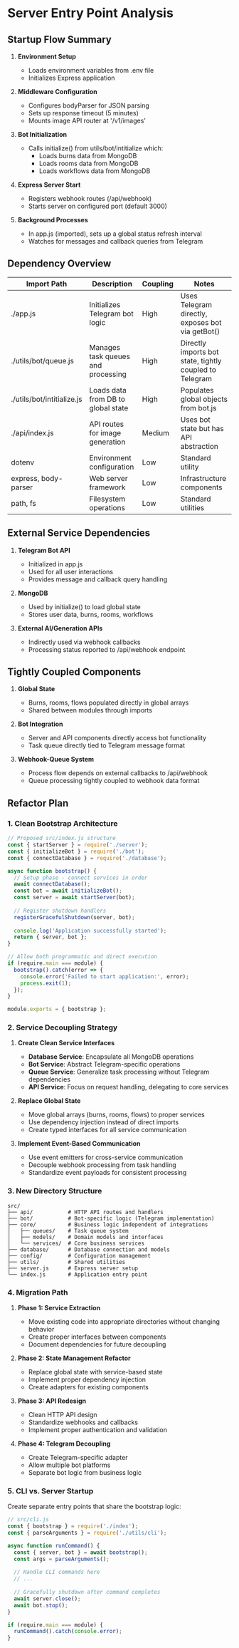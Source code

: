 # Server Entry Point Analysis

## Startup Flow Summary

1. **Environment Setup**
   - Loads environment variables from .env file
   - Initializes Express application

2. **Middleware Configuration**
   - Configures bodyParser for JSON parsing
   - Sets up response timeout (5 minutes)
   - Mounts image API router at '/v1/images'

3. **Bot Initialization**
   - Calls initialize() from utils/bot/intitialize which:
     - Loads burns data from MongoDB
     - Loads rooms data from MongoDB
     - Loads workflows data from MongoDB

4. **Express Server Start**
   - Registers webhook routes (/api/webhook)
   - Starts server on configured port (default 3000)

5. **Background Processes**
   - In app.js (imported), sets up a global status refresh interval
   - Watches for messages and callback queries from Telegram

## Dependency Overview

| Import Path | Description | Coupling | Notes |
|------------|-------------|----------|-------|
| ./app.js | Initializes Telegram bot logic | High | Uses Telegram directly, exposes bot via getBot() |
| ./utils/bot/queue.js | Manages task queues and processing | High | Directly imports bot state, tightly coupled to Telegram |
| ./utils/bot/intitialize.js | Loads data from DB to global state | High | Populates global objects from bot.js |
| ./api/index.js | API routes for image generation | Medium | Uses bot state but has API abstraction |
| dotenv | Environment configuration | Low | Standard utility |
| express, body-parser | Web server framework | Low | Infrastructure components |
| path, fs | Filesystem operations | Low | Standard utilities |

## External Service Dependencies

1. **Telegram Bot API**
   - Initialized in app.js
   - Used for all user interactions
   - Provides message and callback query handling

2. **MongoDB**
   - Used by initialize() to load global state
   - Stores user data, burns, rooms, workflows

3. **External AI/Generation APIs**
   - Indirectly used via webhook callbacks
   - Processing status reported to /api/webhook endpoint

## Tightly Coupled Components

1. **Global State**
   - Burns, rooms, flows populated directly in global arrays
   - Shared between modules through imports

2. **Bot Integration**
   - Server and API components directly access bot functionality
   - Task queue directly tied to Telegram message format

3. **Webhook-Queue System**
   - Process flow depends on external callbacks to /api/webhook
   - Queue processing tightly coupled to webhook data format

## Refactor Plan

### 1. Clean Bootstrap Architecture

```javascript
// Proposed src/index.js structure
const { startServer } = require('./server');
const { initializeBot } = require('./bot');
const { connectDatabase } = require('./database');

async function bootstrap() {
  // Setup phase - connect services in order
  await connectDatabase();
  const bot = await initializeBot();
  const server = await startServer(bot);
  
  // Register shutdown handlers
  registerGracefulShutdown(server, bot);
  
  console.log('Application successfully started');
  return { server, bot };
}

// Allow both programmatic and direct execution
if (require.main === module) {
  bootstrap().catch(error => {
    console.error('Failed to start application:', error);
    process.exit(1);
  });
}

module.exports = { bootstrap };
```

### 2. Service Decoupling Strategy

1. **Create Clean Service Interfaces**

   - **Database Service**: Encapsulate all MongoDB operations
   - **Bot Service**: Abstract Telegram-specific operations
   - **Queue Service**: Generalize task processing without Telegram dependencies
   - **API Service**: Focus on request handling, delegating to core services

2. **Replace Global State**

   - Move global arrays (burns, rooms, flows) to proper services
   - Use dependency injection instead of direct imports
   - Create typed interfaces for all service communication

3. **Implement Event-Based Communication**

   - Use event emitters for cross-service communication
   - Decouple webhook processing from task handling
   - Standardize event payloads for consistent processing

### 3. New Directory Structure

```
src/
├── api/           # HTTP API routes and handlers
├── bot/           # Bot-specific logic (Telegram implementation)
├── core/          # Business logic independent of integrations
│   ├── queues/    # Task queue system
│   ├── models/    # Domain models and interfaces
│   └── services/  # Core business services
├── database/      # Database connection and models
├── config/        # Configuration management
├── utils/         # Shared utilities
├── server.js      # Express server setup
└── index.js       # Application entry point
```

### 4. Migration Path

1. **Phase 1: Service Extraction**
   - Move existing code into appropriate directories without changing behavior
   - Create proper interfaces between components
   - Document dependencies for future decoupling

2. **Phase 2: State Management Refactor**
   - Replace global state with service-based state
   - Implement proper dependency injection
   - Create adapters for existing components

3. **Phase 3: API Redesign**
   - Clean HTTP API design
   - Standardize webhooks and callbacks
   - Implement proper authentication and validation

4. **Phase 4: Telegram Decoupling**
   - Create Telegram-specific adapter
   - Allow multiple bot platforms
   - Separate bot logic from business logic

### 5. CLI vs. Server Startup

Create separate entry points that share the bootstrap logic:

```javascript
// src/cli.js
const { bootstrap } = require('./index');
const { parseArguments } = require('./utils/cli');

async function runCommand() {
  const { server, bot } = await bootstrap();
  const args = parseArguments();
  
  // Handle CLI commands here
  // ...
  
  // Gracefully shutdown after command completes
  await server.close();
  await bot.stop();
}

if (require.main === module) {
  runCommand().catch(console.error);
}
``` 
